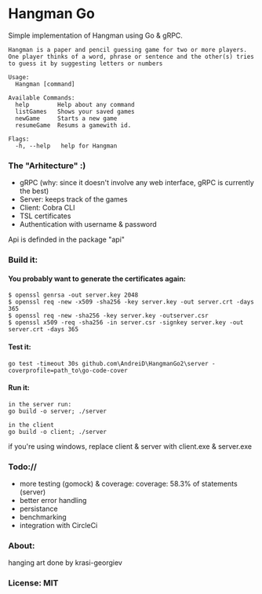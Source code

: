 # Hangman Go

Simple implementation of Hangman using Go & gRPC.

~~~~
Hangman is a paper and pencil guessing game for two or more players.
One player thinks of a word, phrase or sentence and the other(s) tries to guess it by suggesting letters or numbers

Usage:
  Hangman [command]

Available Commands:
  help        Help about any command
  listGames   Shows your saved games
  newGame     Starts a new game
  resumeGame  Resums a gamewith id.

Flags:
  -h, --help   help for Hangman
  ~~~~

### The "Arhitecture" :)

- gRPC (why: since it doesn't involve any web interface, gRPC is currently the best)
- Server: keeps track of the games
- Client: Cobra CLI
- TSL certificates
- Authentication with username & password

Api is definded in the package "api"


### Build it:

#### You probably want to generate the certificates again:

~~~~
$ openssl genrsa -out server.key 2048
$ openssl req -new -x509 -sha256 -key server.key -out server.crt -days 365
$ openssl req -new -sha256 -key server.key -outserver.csr
$ openssl x509 -req -sha256 -in server.csr -signkey server.key -out server.crt -days 365
~~~~

#### Test it:

~~~~
go test -timeout 30s github.com\AndreiD\HangmanGo2\server -coverprofile=path_to\go-code-cover
~~~~


#### Run it:

~~~~
in the server run:
go build -o server; ./server

in the client
go build -o client; ./server
~~~~

if you're using windows, replace client & server with client.exe & server.exe

### Todo://

- more testing (gomock) & coverage: coverage: 58.3% of statements (server)
- better error handling
- persistance
- benchmarking
- integration with CircleCi

### About:

hanging art done by krasi-georgiev

### License: MIT
